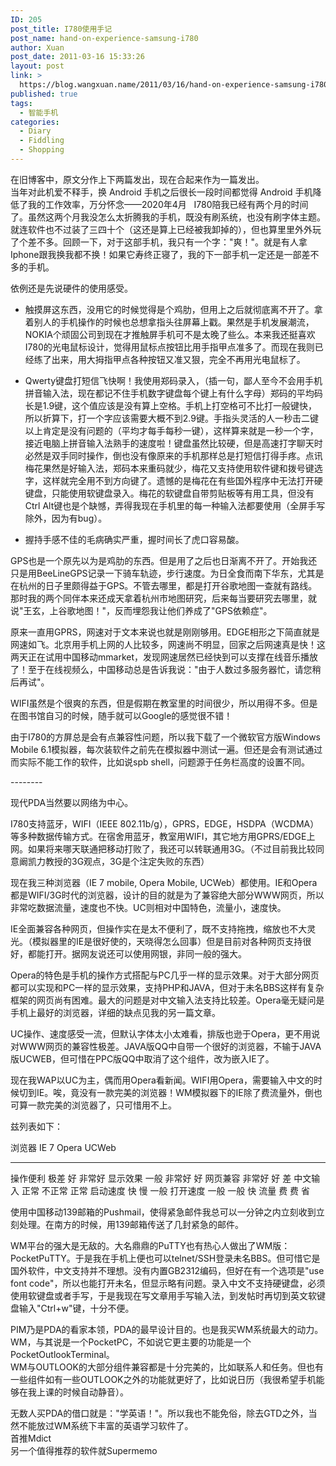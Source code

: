```yaml
---
ID: 205
post_title: I780使用手记
post_name: hand-on-experience-samsung-i780
author: Xuan
post_date: 2011-03-16 15:33:26
layout: post
link: >
  https://blog.wangxuan.name/2011/03/16/hand-on-experience-samsung-i780/
published: true
tags:
  - 智能手机
categories:
  - Diary
  - Fiddling
  - Shopping
---
```

在旧博客中，原文分作上下两篇发出，现在合起来作为一篇发出。  
当年对此机爱不释手，换 Android 手机之后很长一段时间都觉得 Android 手机降低了我的工作效率，万分怀念——2020年4月
 
I780陪我已经有两个月的时间了。虽然这两个月我没怎么太折腾我的手机，既没有刷系统，也没有刷字体主题。就连软件也不过装了三四十个（这还是算上已经被我卸掉的），但也算里里外外玩了个差不多。回顾一下，对于这部手机，我只有一个字："爽！"。就是有人拿Iphone跟我换我都不换！如果它寿终正寝了，我的下一部手机一定还是一部差不多的手机。

依例还是先说硬件的使用感受。

- 触摸屏这东西，没用它的时候觉得是个鸡肋，但用上之后就彻底离不开了。拿着别人的手机操作的时候也总想拿指头往屏幕上戳。果然是手机发展潮流，NOKIA个顽固公司到现在才推触屏手机可不是太晚了些么。本来我还挺喜欢I780的光电鼠标设计，觉得用鼠标点按钮比用手指甲点准多了。而现在我则已经练了出来，用大拇指甲点各种按钮又准又狠，完全不再用光电鼠标了。

- Qwerty键盘打短信飞快啊！我使用郑码录入，（插一句，鄙人至今不会用手机拼音输入法，现在都记不住手机数字键盘每个键上有什么字母）郑码的平均码长是1.9键，这个值应该是没有算上空格。手机上打空格可不比打一般键快，所以折算下，打一个字应该需要大概不到2.9键。手指头灵活的人一秒击二键以上肯定是没有问题的（平均才每手每秒一键），这样算来就是一秒一个字，接近电脑上拼音输入法熟手的速度啦！键盘虽然比较硬，但是高速打字聊天时必然是双手同时操作，倒也没有像原来的手机那样总是打短信打得手疼。点讯梅花果然是好输入法，郑码本来重码就少，梅花又支持使用软件键和拨号键选字，这样就完全用不到方向键了。遗憾的是梅花在有些国外程序中无法打开硬键盘，只能使用软键盘录入。梅花的软键盘自带剪贴板等有用工具，但没有Ctrl Alt键也是个缺憾，弄得我现在手机里的每一种输入法都要使用（全屏手写除外，因为有bug）。

- 握持手感不佳的毛病确实严重，握时间长了虎口容易酸。

GPS也是一个原先以为是鸡肋的东西。但是用了之后也日渐离不开了。开始我还只是用BeeLineGPS记录一下骑车轨迹，步行速度。为日全食而南下华东，尤其是在杭州的日子里颇得益于GPS。不管去哪里，都是打开谷歌地图一查就有路线。那时我的两个同伴本来还成天拿着杭州市地图研究，后来每当要研究去哪里，就说"王玄，上谷歌地图！"，反而埋怨我让他们养成了"GPS依赖症"。

原来一直用GPRS，网速对于文本来说也就是刚刚够用。EDGE相形之下简直就是网速如飞。北京用手机上网的人比较多，网速尚不明显，回家之后网速真是快！这两天正在试用中国移动mmarket，发现网速居然已经快到可以支撑在线音乐播放了！至于在线视频么，中国移动总是告诉我说："由于人数过多服务器忙，请您稍后再试"。

WIFI虽然是个很爽的东西，但是假期在教室里的时间很少，所以用得不多。但是在图书馆自习的时候，随手就可以Google的感觉很不错！

由于I780的方屏总是会有点兼容性问题，所以我下载了一个微软官方版Windows Mobile 6.1模拟器，每次装软件之前先在模拟器中测试一遍。但还是会有测试通过而实际不能工作的软件，比如说spb shell，问题源于任务栏高度的设置不同。

-------- 

现代PDA当然要以网络为中心。

I780支持蓝牙，WIFI（IEEE 802.11b/g），GPRS，EDGE，HSDPA（WCDMA）等多种数据传输方式。在宿舍用蓝牙，教室用WIFI，其它地方用GPRS/EDGE上网。如果将来哪天联通把移动打败了，我还可以转联通用3G。（不过目前我比较同意阚凯力教授的3G观点，3G是个注定失败的东西）

现在我三种浏览器（IE 7 mobile, Opera Mobile, UCWeb）都使用。IE和Opera都是WIFI/3G时代的浏览器，设计的目的就是为了兼容绝大部分WWW网页，所以非常吃数据流量，速度也不快。UC则相对中国特色，流量小，速度快。

IE全面兼容各种网页，但操作实在是太不便利了，既不支持拖拽，缩放也不大灵光。（模拟器里的IE是很好使的，天晓得怎么回事）但是目前对各种网页支持很好，都能打开。据网友说还可以使用网银，非同一般的强大。

Opera的特色是手机的操作方式搭配与PC几乎一样的显示效果。对于大部分网页都可以实现和PC一样的显示效果，支持PHP和JAVA，但对于未名BBS这样有复杂框架的网页尚有困难。最大的问题是对中文输入法支持比较差。Opera毫无疑问是手机上最好的浏览器，详细的缺点见我的另一篇文章。

UC操作、速度感受一流，但默认字体太小太难看，排版也逊于Opera，更不用说对WWW网页的兼容性极差。JAVA版QQ中自带一个很好的浏览器，不输于JAVA版UCWEB，但可惜在PPC版QQ中取消了这个组件，改为嵌入IE了。

现在我WAP以UC为主，偶而用Opera看新闻。WIFI用Opera，需要输入中文的时候切到IE。唉，竟没有一款完美的浏览器！WM模拟器下的IE除了费流量外，倒也可算一款完美的浏览器了，只可惜用不上。

兹列表如下：

  浏览器     IE 7     Opera    UCWeb
  ---------- -------- -------- --------
  操作便利   极差     好       非常好
  显示效果   一般     非常好   好
  网页兼容   非常好   好       差
  中文输入   正常     不正常   正常
  启动速度   快       慢       一般
  打开速度   一般     一般     快
  流量       费       费       省


使用中国移动139邮箱的Pushmail，使得紧急邮件我总可以一分钟之内立刻收到立刻处理。在南方的时候，用139邮箱传送了几封紧急的邮件。

WM平台的强大是无敌的。大名鼎鼎的PuTTY也有热心人做出了WM版：PocketPuTTY。于是我在手机上便也可以telnet/SSH登录未名BBS。但可惜它是国外软件，中文支持并不理想。没有内置GB2312编码，但好在有一个选项是\"use font code\"，所以也能打开未名，但显示略有问题。录入中文不支持硬键盘，必须使用软键盘或者手写，于是我现在写文章用手写输入法，到发帖时再切到英文软键盘输入\"Ctrl+w\"键，十分不便。

PIM乃是PDA的看家本领，PDA的最早设计目的。也是我买WM系统最大的动力。  
WM，与其说是一个PocketPC，不如说它更主要的功能是一个PocketOutlookTerminal。  
WM与OUTLOOK的大部分组件兼容都是十分完美的，比如联系人和任务。但也有一些组件如有一些OUTLOOK之外的功能就更好了，比如说日历（我很希望手机能够在我上课的时候自动静音）。

无数人买PDA的借口就是："学英语！"。所以我也不能免俗，除去GTD之外，当然不能放过WM系统下丰富的英语学习软件了。  
首推Mdict  
另一个值得推荐的软件就Supermemo